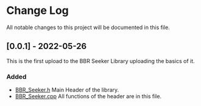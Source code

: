 # Change Log
All notable changes to this project will be documented in this file.

## [0.0.1] - 2022-05-26
 
This is the first upload to the BBR Seeker Library uploading the basics of it.
 
### Added
- [BBR_Seeker.h](/src/BBR_Seeker.h)
  Main Header of the library.
- [BBR_Seeker.cpp](/src/BBR_Seeker.cpp)
  All functions of the header are in this file.

